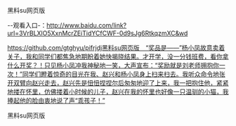 黑料su网页版

--观看入口-：http://www.baidu.com/link?url=3VrBLXlO5XxnMcrZEiTidYCfCWF-0d9sJg6RtkqzmXC&wd

https://github.com/gtghyu/pifrjdj黑料su网页版　“奖品是――”杨小凤故意卖着关子，我和同学们都焦急地期盼着她快揭晓结果。才开学，没一分钱班费，看你拿什么开奖？！只见杨小凤冲我神秘地一笑，大声宣布：“奖励就是刘老师拥抱你一次！”同学们瞪着惊奇的目光在我、赵兴和杨小凤身上扫来扫去。我听众命令地张开双臂向赵兴走去，赵兴先是忸忸捏捏尔后匆匆地迎了上来，我一把抱住他，紧紧地搂在怀里，仿佛搂着小时候的儿子，赵兴在我的怀里也好像一只温驯的小猫，我捧起他的脸由衷地说了声“乖孩子！”

黑料su网页版
